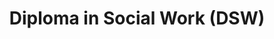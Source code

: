 ---
title: Diploma in Social Work (DSW)
category: "undergraduate-programme"
code_kl: KPT/JPS(R/762/4/0025)(MQA/FA8500)09/28
code_pg: 
intake: 16 Jan, 15 Jun & 24 Aug
note:
new_programme: true
---